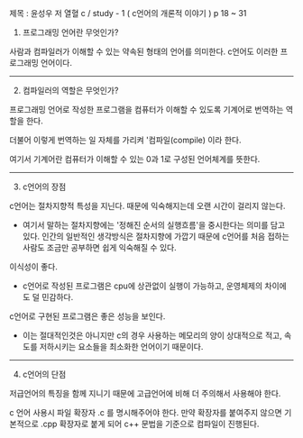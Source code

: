 
제목 :  윤성우 저 열혈 c / study - 1 ( c언어의 개론적 이야기 ) p 18 ~ 31


1. 프로그래밍 언어란 무엇인가? 



사람과 컴파일러가 이해할 수 있는 약속된 형태의 언어를 의미한다. c언어도 이러한 프로그래밍 언어이다.  

 

 
---------------------------------------------------------------------------------------------------------



2. 컴파일러의 역할은 무엇인가?  

 

프로그래밍 언어로 작성한 프로그램을 컴퓨터가 이해할 수 있도록 기계어로 번역하는 역할을 한다.

더불어 이렇게 번역하는 일 자체를 가리켜 '컴파일(compile) 이라 한다.

 

여기서 기계어란 컴퓨터가 이해할 수 있는 0과 1로 구성된 언어체계를 뜻한다.

 
-------------------------------------------------------------------------------------------------------

 
3. c언어의 장점  

 

 

c언어는 절차지향적 특성을 지닌다. 때문에 익숙해지는데 오랜 시간이 걸리지 않는다.

 

- 여기서 말하는 절차지향에는 '정해진 순서의 실행흐름'을 중시한다는 의미를 담고 있다.  인간의 일반적인 생각방식은 절차지향에 가깝기 때문에 c언어를 처음 접하는 사람도 조금만 공부하면 쉽게 익숙해질 수 있다. 

 

 

이식성이 좋다.

 

- c언어로 작성된 프로그램은 cpu에 상관없이 실행이 가능하고, 운영체제의 차이에도 덜 민감하다. 

 

 

c언어로 구현된 프로그램은 좋은 성능을 보인다.

 

- 이는 절대적인것은 아니지만 c의 경우 사용하는 메모리의 양이 상대적으로 적고, 속도를 저하시키는 요소들을 최소화한 언어이기 때문이다.

 
 -------------------------------------------------------------------------------------------------------

4. c언어의 단점
 

저급언어의 특징을 함께 지니기 때문에 고급언어에 비해 더 주의해서 사용해야 한다.

 

 


 c 언어 사용시 파일 확장자 .c 를 명시해주어야 한다. 만약 확장자를 붙여주지 않으면 기본적으로 .cpp 확장자로 붙게 되어 c++ 문법을 기준으로 컴파일이 진행된다.


